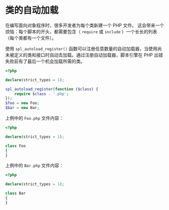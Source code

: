 # 类的自动加载

在编写面向对象程序时，很多开发者为每个类新建一个 PHP 文件。 这会带来一个烦恼：每个脚本的开头，都需要包含（ `require` 或 `include` ）一个长长的列表（每个类都有一个文件）。

使用 `spl_autoload_register()` 函数可以注册任意数量的自动加载器，当使用尚未被定义的类和接口时自动去加载。通过注册自动加载器，脚本引擎在 PHP 出错失败前有了最后一个机会加载所需的类。

```php
<?php

declare(strict_types = 1);

spl_autoload_register(function ($class) {
    require $class . '.php';
});
$foo = new Foo;
$bar = new Bar;

```

上例中的 `Foo.php` 文件内容：

```php
<?php

declare(strict_types = 1);

class Foo
{
}

```

上例中的 `Bar.php` 文件内容：

```php
<?php

declare(strict_types = 1);

class Bar
{
}

```

